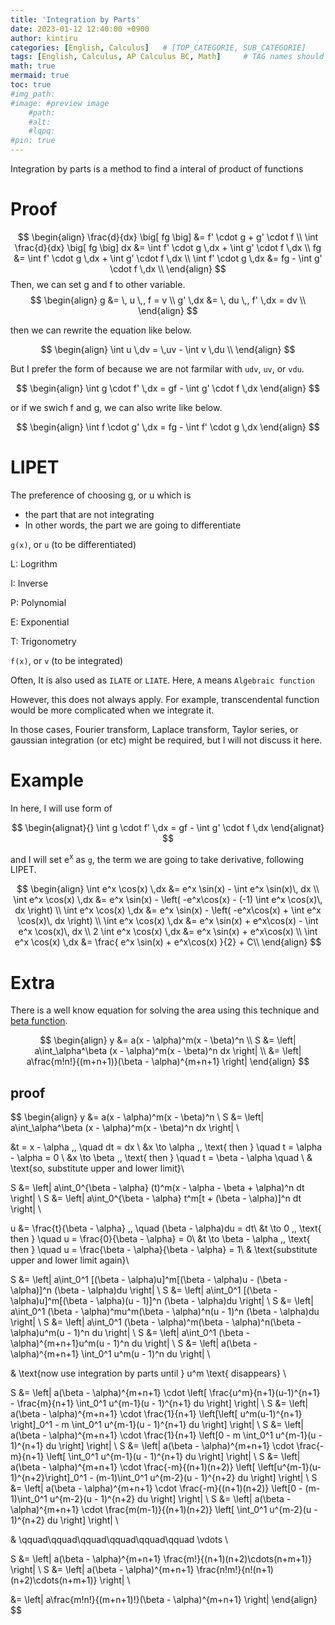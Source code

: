 ```yaml
---
title: 'Integration by Parts'
date: 2023-01-12 12:40:00 +0900
author: kintiru
categories: [English, Calculus]   # [TOP_CATEGORIE, SUB_CATEGORIE]
tags: [English, Calculus, AP Calculus BC, Math]     # TAG names should always be lowercase
math: true
mermaid: true
toc: true
#img_path: 
#image: #preview image
    #path:
    #alt:
    #lqpq:
#pin: true
---
```


Integration by parts is a method to find a interal of product of functions

# Proof

$$
\begin{align}
\frac{d}{dx} \big[ fg \big] &= f' \cdot g + g' \cdot f \\
\int \frac{d}{dx} \big[ fg \big] dx &= \int f' \cdot g \,dx + \int g' \cdot f \,dx \\
fg &= \int f' \cdot g \,dx + \int g' \cdot f \,dx \\
\int f' \cdot g \,dx &= fg - \int g' \cdot f \,dx \\
\end{align}
$$
Then, we can set g and f to other variable.
$$
\begin{align}
g &= \, u \,, f = v \\
g' \,dx &= \, du \,, f' \,dx = dv \\
\end{align}
$$

then we can rewrite the equation like below.

$$
\begin{align}
\int u \,dv = \,uv - \int v \,du \\
\end{align}
$$

But I prefer the form of because we are not farmilar with `udv`, `uv`, or `vdu`.  

$$
\begin{align}
\int g \cdot f' \,dx = gf - \int g' \cdot f \,dx 
\end{align}
$$

or if we swich f and g, we can also write like below.

$$
\begin{align}
\int f \cdot g' \,dx = fg - \int f' \cdot g \,dx 
\end{align}
$$

# LIPET

The preference of choosing g, or u which is
 - the part that are not integrating
 - In other words, the part we are going to differentiate

`g(x)`, or `u` (to be differentiated)

L: Logrithm

I: Inverse

P: Polynomial

E: Exponential

T: Trigonometry

`f(x)`, or `v` (to be integrated)

Often, It is also used as `ILATE` or `LIATE`. Here, `A` means `Algebraic function`

However, this does not always apply. For example, transcendental function would be more complicated when we integrate it.

In those cases, Fourier transform, Laplace transform, Taylor series, or gaussian integration (or etc) might be required, but I will not discuss it here.

# Example

In here, I will use form of 

$$
\begin{alignat}{}
\int g \cdot f' \,dx = gf - \int g' \cdot f \,dx 
\end{alignat}
$$

and I will set e<sup>x</sup> as `g`, the term we are going to take derivative,  following LIPET.

$$
\begin{align}
\int e^x \cos(x) \,dx &= e^x \sin(x) - \int e^x \sin(x)\, dx \\
\int e^x \cos(x) \,dx &= e^x \sin(x) - \left( -e^x\cos(x) - (-1) \int e^x  \cos(x)\, dx \right) \\
\int e^x \cos(x) \,dx &= e^x \sin(x) - \left( -e^x\cos(x) + \int e^x  \cos(x)\, dx \right) \\
\int e^x \cos(x) \,dx &= e^x \sin(x) + e^x\cos(x) - \int e^x  \cos(x)\, dx  \\
2 \int e^x \cos(x) \,dx &= e^x \sin(x) + e^x\cos(x) \\
\int e^x \cos(x) \,dx &= \frac{ e^x \sin(x) + e^x\cos(x) }{2} + C\\
\end{align}
$$

# Extra

There is a well know equation for solving the area using this technique and [beta function](https://mathworld.wolfram.com/BetaFunction.html).

$$
\begin{align}
y &= a(x - \alpha)^m(x - \beta)^n \\
S &= \left| a\int_\alpha^\beta (x - \alpha)^m(x - \beta)^n dx \right| \\
&= \left| a\frac{m!n!}{(m+n+1)}(\beta - \alpha)^{m+n+1} \right|
\end{align}
$$

## proof

$$
\begin{align}
y &= a(x - \alpha)^m(x - \beta)^n \\
S &= \left| a\int_\alpha^\beta (x - \alpha)^m(x - \beta)^n dx \right| \\

&t = x - \alpha \,, \quad dt = dx \\
&x \to \alpha \,, \text{ then } \quad t = \alpha - \alpha = 0 \\
&x \to \beta \,, \text{ then } \quad t = \beta - \alpha \quad \\
& \text{so, substitute upper and lower limit}\\

S &= \left| a\int_0^{\beta - \alpha} (t)^m(x - \alpha - \beta + \alpha)^n dt \right| \\
S &= \left| a\int_0^{\beta - \alpha} t^m[t + (\beta - \alpha)]^n dt \right| \\

u &= \frac{t}{\beta - \alpha} \,, \quad (\beta - \alpha)du = dt\\
&t \to 0 \,, \text{ then } \quad u = \frac{0}{\beta - \alpha} = 0\\
&t \to \beta - \alpha \,, \text{ then } \quad u = \frac{\beta - \alpha}{\beta - \alpha} = 1\\
& \text{substitute upper and lower limit again}\\

S &= \left| a\int_0^1 [(\beta - \alpha)u]^m[(\beta - \alpha)u - (\beta - \alpha)]^n (\beta - \alpha)du \right| \\
S &= \left| a\int_0^1 [(\beta - \alpha)u]^m[(\beta - \alpha)(u - 1)]^n (\beta - \alpha)du \right| \\
S &= \left| a\int_0^1 (\beta - \alpha)^mu^m(\beta - \alpha)^n(u - 1)^n (\beta - \alpha)du \right| \\
S &= \left| a\int_0^1 (\beta - \alpha)^m(\beta - \alpha)^n(\beta - \alpha)u^m(u - 1)^n du \right| \\
S &= \left| a\int_0^1 (\beta - \alpha)^{m+n+1}u^m(u - 1)^n du \right| \\
S &= \left| a(\beta - \alpha)^{m+n+1} \int_0^1 u^m(u - 1)^n du \right| \\

& \text{now use integration by parts until } u^m \text{ disappears} \\

S &= \left| a(\beta - \alpha)^{m+n+1} \cdot \left[ \frac{u^m}{n+1}(u-1)^{n+1} - \frac{m}{n+1} \int_0^1 u^{m-1}(u - 1)^{n+1} du \right] \right| \\
S &= \left| a(\beta - \alpha)^{m+n+1} \cdot \frac{1}{n+1} \left[\left[ u^m(u-1)^{n+1} \right]_0^1 - m \int_0^1 u^{m-1}(u - 1)^{n+1} du \right] \right| \\
S &= \left| a(\beta - \alpha)^{m+n+1} \cdot \frac{1}{n+1} \left[0 - m \int_0^1 u^{m-1}(u - 1)^{n+1} du \right] \right| \\
S &= \left| a(\beta - \alpha)^{m+n+1} \cdot \frac{-m}{n+1} \left[ \int_0^1 u^{m-1}(u - 1)^{n+1} du \right] \right| \\
S &= \left| a(\beta - \alpha)^{m+n+1} \cdot \frac{-m}{(n+1)(n+2)} \left[ \left[u^{m-1}(u-1)^{n+2}\right]_0^1 - (m-1)\int_0^1 u^{m-2}(u - 1)^{n+2} du \right] \right| \\
S &= \left| a(\beta - \alpha)^{m+n+1} \cdot \frac{-m}{(n+1)(n+2)} \left[0 - (m-1)\int_0^1 u^{m-2}(u - 1)^{n+2} du \right] \right| \\
S &= \left| a(\beta - \alpha)^{m+n+1} \cdot \frac{m(m-1)}{(n+1)(n+2)} \left[ \int_0^1 u^{m-2}(u - 1)^{n+2} du \right] \right| \\

& \qquad\qquad\qquad\qquad\qquad\qquad \vdots \\

S &= \left| a(\beta - \alpha)^{m+n+1} \frac{m!}{(n+1)(n+2)\cdots(n+m+1)} \right| \\
S &= \left| a(\beta - \alpha)^{m+n+1} \frac{n!m!}{n!(n+1)(n+2)\cdots(n+m+1)} \right| \\

&= \left| a\frac{m!n!}{(m+n+1)!}(\beta - \alpha)^{m+n+1} \right|
\end{align}
$$